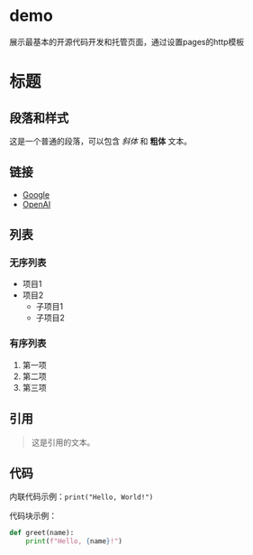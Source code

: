 # demo
展示最基本的开源代码开发和托管页面，通过设置pages的http模板

# 标题

## 段落和样式

这是一个普通的段落，可以包含 *斜体* 和 **粗体** 文本。

## 链接

- [Google](https://www.google.com)
- [OpenAI](https://www.openai.com)

## 列表

### 无序列表

- 项目1
- 项目2
  - 子项目1
  - 子项目2

### 有序列表

1. 第一项
2. 第二项
3. 第三项

## 引用

> 这是引用的文本。

## 代码

内联代码示例：`print("Hello, World!")`

代码块示例：

```python
def greet(name):
    print(f"Hello, {name}!")

